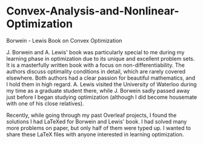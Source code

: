 # Convex-Analysis-and-Nonlinear-Optimization
Borwein - Lewis Book on Convex Optimization 

J. Borwein and A. Lewis' book was particularly special to me during my learning phase in optimization due to its unique and excellent problem sets. It is a masterfully written book with a focus on non-differentiability. The authors discuss optimality conditions in detail, which are rarely covered elsewhere. Both authors had a clear passion for beautiful mathematics, and I hold them in high regard. A. Lewis visited the University of Waterloo during my time as a graduate student there, while J. Borwein sadly passed away just before I began studying optimization (although I did become housemate with one of his close relatives).

Recently, while going through my past Overleaf projects, I found the solutions I had LaTeXed for Borwein and Lewis' book. I had solved many more problems on paper, but only half of them were typed up. I wanted to share these LaTeX files with anyone interested in learning optimization.

